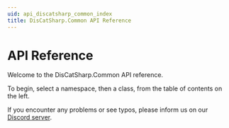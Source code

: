 ```yaml
---
uid: api_discatsharp_common_index
title: DisCatSharp.Common API Reference
---
```


# API Reference

Welcome to the DisCatSharp.Common API reference.

To begin, select a namespace, then a class, from the table of contents on the left.

If you encounter any problems or see typos, please inform us on our [Discord server](https://discord.gg/Uk7sggRBTm).
